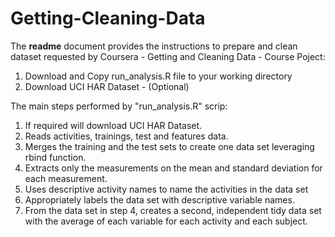 # Getting-Cleaning-Data

The __readme__ document provides the instructions to prepare and clean dataset requested by Coursera - Getting and Cleaning Data - Course Poject:
1) Download and Copy run_analysis.R file to your working directory
2) Download UCI HAR Dataset - (Optional)


The main steps performed by "run_analysis.R" scrip:
1. If required will download UCI HAR Dataset.
2. Reads activities, trainings, test and features data.
3. Merges the training and the test sets to create one data set leveraging rbind function.
4. Extracts only the measurements on the mean and standard deviation for each measurement.
5. Uses descriptive activity names to name the activities in the data set
6. Appropriately labels the data set with descriptive variable names.
7. From the data set in step 4, creates a second, independent tidy data set with the average of each variable for each activity and each subject.

